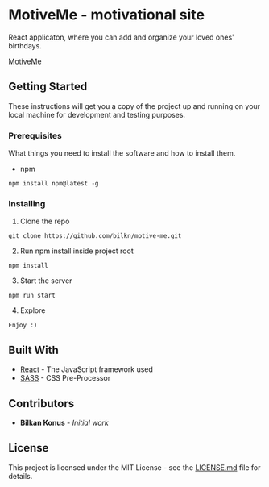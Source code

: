 # MotiveMe - motivational site

React applicaton, where you can add and organize your loved ones' birthdays.

[MotiveMe](https://motiveme.xyz/)

## Getting Started

These instructions will get you a copy of the project up and running on your local machine for development and testing purposes.

### Prerequisites

What things you need to install the software and how to install them.

- npm

``` 
npm install npm@latest -g
```

### Installing

1. Clone the repo

``` 
git clone https://github.com/bilkn/motive-me.git
```

2. Run npm install inside project root

``` 
npm install
```

3. Start the server

``` 
npm run start
```

4. Explore

``` 
Enjoy :)
```

## Built With

* [React](https://reactjs.org/) - The JavaScript framework used
* [SASS](https://sass-lang.com/) - CSS Pre-Processor

## Contributors

* **Bilkan Konus** - *Initial work*

## License 

This project is licensed under the MIT License - see the [LICENSE.md](LICENSE.md) file for details.

